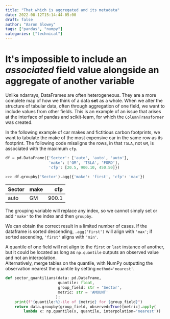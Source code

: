 ```yaml
---
title: "That which is aggregated and its metadata"
date: 2022-08-12T15:14:44-05:00
draft: false
author: "Aaron Slowey"
tags: ["pandas", "numpy"]
categories: ["technical"]
---
```


# It's impossible to include an _associated_ field value alongside an aggregate of another variable

Unlike ndarrays, DataFrames are often heterogeneous.  They are a more 
complete map of how we think of a data __set__ as a whole.  When we alter 
the structure of tabular data, often through aggregation of one field, we 
want to include values from other fields.  This is an example of an issue 
that arises at the interface of pandas and 
scikit-learn, for which the `ColumnTransformer` was created.

In the following example of car makes and fictitious carbon footprints,
we want to tabulate the make of the most expensive car in the same row as its 
footprint. The following code misaligns the rows, in that `TSLA`, not `GM`, is 
associated with the maximum `cfp`.

```python
df = pd.DataFrame({'Sector': ['auto', 'auto', 'auto'],
                   'make': ['GM', 'TSLA', 'FORD'],
                   'cfp': [20.5, 900.10, 450.50]})
                   
>>> df.groupby('Sector').agg({'make': 'first', 'cfp': 'max'})
```

| Sector   | make   |   cfp |
|:---------|:-------|------:|
| auto     | GM     | 900.1 |

The grouping variable will replace any index, so we cannot simply set or add 
`'make'` to the index and then `groupby`.

We can obtain the correct result in a limited number of cases. If the 
dataframe is sorted descending, `.agg('first')` will align with `'max'`; if 
sorted ascending, `'first'` aligns with `'min'`.  

A quantile of one field will not align to the `first` or `last` instance of 
another, but it could be located as long as `np.quantile` outputs an 
observed value and not an interpolation.  
Alternatively, merge tables on the quantile, with NumPy outputting the 
observation nearest the quantile by setting `method='nearest'`.

```python
def sector_quantilians(data: pd.DataFrame,
                       quantile: float,
                       group_field: str = 'Sector',
                       metric: str = 'AMOUNT'
                      ):
    print(f"{quantile:%}-ile of {metric} for {group_field}")
    return data.groupby(group_field, observed=True)[metric].apply(
        lambda x: np.quantile(x, quantile, interpolation='nearest'))
```